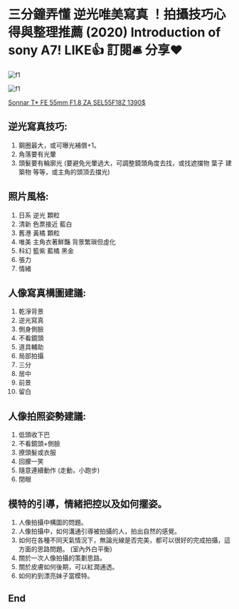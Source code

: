 # 三分鐘弄懂 逆光唯美寫真 ！拍攝技巧心得與整理推薦 (2020) Introduction of sony A7! LIKE👍 訂閱🛎 分享❤️

![f1](https://github.com/HCH1/blog/blob/master/fig/sonyclass1.JPG)

![f1](https://github.com/HCH1/blog/blob/master/fig/sonyclass1b.JPG)

[Sonnar T* FE 55mm F1.8 ZA SEL55F18Z 1390$](https://www.sony.com.sg/electronics/camera-lenses/sel55f18z#local_banner_default)


## 逆光寫真技巧:
1. 鋼圈最大，或可曝光補償+1。
1. 角落要有光暈 
1. 頭髮要有輪廓光 (要避免光暈過大，可調整鏡頭角度去找，或找遮擋物 葉子 建築物 等等，或主角的頭頂去擋光)


## 照片風格:
1. 日系 逆光 顆粒 
1. 清新 色票接近 藍白
1. 舊港 黃橘 顆粒
1. 唯美 主角衣著鮮豔 背景繁瑣但虛化
1. 科幻 籃紫 藍橘 黑金
1. 張力
1. 情緒


## 人像寫真構圖建議:
1. 乾淨背景
1. 逆光寫真
1. 側身側臉
1. 不看鏡頭
1. 道具輔助
1. 局部拍攝
1. 三分
1. 居中
1. 前景
1. 留白


## 人像拍照姿勢建議:
1. 低頭收下巴
1. 不看鏡頭+側臉
1. 撩頭髮或衣服
1. 回朦一笑
1. 隨意連續動作 (走動，小跑步)
1. 閉眼


## 模特的引導，情緒把控以及如何擺姿。
1. 人像拍攝中構圖的問題。
1. 人像拍攝中，如何溝通引導被拍攝的人，拍出自然的感覺。
1. 如何在各種不同天氣情況下，無論光線是否完美，都可以很好的完成拍攝，這方面的思路問題。 (室內外白平衡)
1. 關於一次人像拍攝的策劃思路。
1. 關於皮膚如何後期，可以紅潤通透。
1. 如何約到漂亮妹子當模特。


## End
